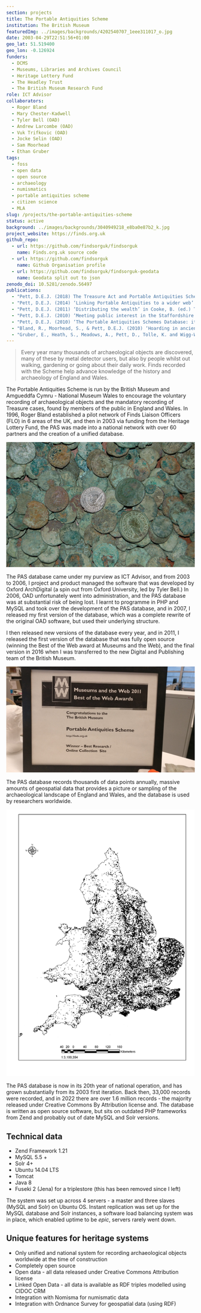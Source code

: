 ```yaml
---
section: projects
title: The Portable Antiquities Scheme
institution: The British Museum
featuredImg: ../images/backgrounds/4202540707_1eee311017_o.jpg
date: 2003-04-29T22:51:56+01:00
geo_lat: 51.519400
geo_lon: -0.126924
funders:
  - DCMS 
  - Museums, Libraries and Archives Council
  - Heritage Lottery Fund
  - The Headley Trust
  - The British Museum Research Fund
role: ICT Advisor
collaborators:
  - Roger Bland
  - Mary Chester-Kadwell
  - Tyler Bell (OAD)
  - Andrew Larcombe (OAD)
  - Vuk Trifkovic (OAD)
  - Jocke Selin (OAD)
  - Sam Moorhead
  - Ethan Gruber
tags:
  - foss
  - open data
  - open source
  - archaeology
  - numismatics
  - portable antiquities scheme
  - citizen science
  - MLA
slug: /projects/the-portable-antiquities-scheme
status: active
background: ../images/backgrounds/3040949218_e8ba0e87b2_k.jpg
project_website: https://finds.org.uk
github_repo: 
  - url: https://github.com/findsorguk/findsorguk
    name: Finds.org.uk source code
  - url: https://github.com/findsorguk
    name: Github Organisation profile
  - url: https://github.com/findsorguk/findsorguk-geodata
    name: Geodata split out to json
zenodo_doi: 10.5281/zenodo.56497
publications:
  - "Pett, D.E.J. (2018) The Treasure Act and Portable Antiquities Scheme in England and Wales in Key Concepts in Public Archaeology (Moshenska, G. Ed) DOI: 10.2307/j.ctt1vxm8r7.12"
  - "Pett, D.E.J. (2014) ‘Linking Portable Antiquities to a wider web’ in Thomas Elliott, T., Heath, S., and Muccigrosso, J. (eds) Current Practice in Linked Open Data for the Ancient World"
  - "Pett, D.E.J. (2011) ‘Distributing the wealth’ in Cooke, B. (ed.) The British Museum and the future of Numismatics. London: British Museum Press."
  - "Pett, D.E.J. (2010) ‘Meeting public interest in the Staffordshire Hoard.‘ British Archaeology 110"
  - "Pett, D.E.J. (2010) ‘The Portable Antiquities Schemes Database: its development for research since 1998’ in Lewis, M. et al (ed.) Proceedings of the PAS conference David Brown Book Company"
  - "Bland, R., Moorhead, S., & Pett, D.E.J. (2010) ‘Hoarding in ancient Britain.’ Current Archaeology Volume 248"
  - "Gruber, E., Heath, S., Meadows, A., Pett, D., Tolle, K. and Wigg-Wolf, D. (2014) ‘Semantic Web Technologies Applied to Numismatic Collections in Archaeology in the Digital Era’ Papers from the 40th Annual Conference of Computer Applications and Quantitative Methods in Archaeology (CAA), Southampton, 26-29 March 2012’"
---
```

> Every year many thousands of archaeological objects are discovered, many of these by metal detector users, but also by people whilst out walking, gardening or going about their daily work. Finds recorded with the Scheme help advance knowledge of the history and archaeology of England and Wales.

The Portable Antiquities Scheme is run by the British Museum and Amgueddfa Cymru - National Museum Wales to 
encourage the voluntary recording of archaeological objects and the mandatory recording of Treasure cases, 
found by members of the public in England and Wales. In 1996, Roger Bland established a pilot network of Finds Liaison
Officers (FLO) in 6 areas of the UK, and then in 2003 via funding from the Heritage Lottery Fund, the PAS was
made into a national network with over 60 partners and the creation of a unified database. 

![Coins from the Frome Hoard](../images/backgrounds/7549072406_5b6746cc4f_h.jpg)

The PAS database came under my purview as ICT Advisor, and from 2003 to 2006, I project and product managed
the software that was developed by Oxford ArchDigital (a spin out from Oxford University, led by Tyler Bell.) In 2006, 
OAD unfortunately went into administration, and the PAS database was at substantial risk of being lost. 
I learnt to programme in PHP and MySQL and took over the development of the PAS database, and in 2007, I released my 
first version of the database, which was a complete rewrite of the original OAD software, but used their underlying structure.

I then released new versions of the database every year, and in 2011, I released the first version of the database that was 
fully open source (winning the Best of the Web award at Museums and the Web), 
and the final version in 2016 when I was transferred to the new Digital and Publishing team of the British Museum.

![The Museums and the web award 2011](../images/2017/museumsAndTheWeb.jpg)

The PAS database records thousands of data points annually, massive amounts of geospatial data that provides a picture 
or sampling of the archaeological landscape of England and Wales, and the database is used by researchers worldwide. 

![A map of the PAS database's coverage from 2003 to 2010](../images/2017/mapCoins.jpg)

The PAS database is now in its 20th year of national operation, and has grown substantially from its 2003 first iteration. 
Back then, 33,000 records were recorded, and in 2022 there are over 1.6 million records - the majority released under Creative Commons By Attribution
license and. The database is written as open source software, but sits on outdated PHP frameworks from Zend and probably 
out of date MySQL and Solr versions. 

## Technical data

* Zend Framework 1.21 
* MySQL 5.5 + 
* Solr 4+ 
* Ubuntu 14.04 LTS
* Tomcat
* Java 8
* Fuseki 2 (Jena) for a triplestore (this has been removed since I left)

The system was set up across 4 servers - a master and three slaves (MySQL and Solr) on Ubuntu OS. 
Instant replication was set up for the MySQL database and Solr instances, a software load balancing system was in place, which 
enabled uptime to be _epic_, servers rarely went down.

## Unique features for heritage systems

* Only unified and national system for recording archaeological objects worldwide at the time of construction
* Completely open source 
* Open data - all data released under Creative Commons Attribution license
* Linked Open Data - all data is available as RDF triples modelled using CIDOC CRM
* Integration with Nomisma for numismatic data
* Integration with Ordnance Survey for geospatial data (using RDF)